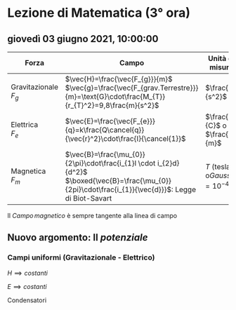 

# Lezione di Matematica (3° ora)

## giovedì 03 giugno 2021, 10:00:00




|Forza|Campo|Unità di misura|
|---|---|---|
|Gravitazionale<br/>$F_{g}$|$\vec{H}=\frac{\vec{F_{g}}}{m}$<br />$\vec{g}=\frac{\vec{F_{grav.Terrestre}}}{m}=\text{G}\cdot\frac{M_{T}}{r_{T}^2}=9,8\frac{m}{s^2}$|$\frac{m}{s^2}$|
|Elettrica<br />$F_{e}$|$\vec{E}=\frac{\vec{F_{e}}}{q}=k\frac{Q\cancel{q}}{\vec{r}^2}\cdot\frac{I}{\cancel{1}}$|$\frac{N}{C}$ o $\frac{V}{m}$|
|Magnetica<br />$F_{m}$|$\vec{B}=\frac{\mu_{0}}{2\pi}\cdot\frac{i_{1}l \cdot i_{2}d}{d^2}$<br />$\boxed{\vec{B}=\frac{\mu_{0}}{2pi}\cdot\frac{i_{1}}{\vec{d}}}$: Legge di Biot-Savart|$T$ (tesla)<br />o$Gauss=10^{-4}T$


Il $Campo\,magnetico$ è sempre tangente alla linea di campo

## Nuovo argomento: Il $potenziale$


### Campi uniformi (Gravitazionale - Elettrico)

$H\implies costanti$

$E\implies costanti$


Condensatori
<!--stackedit_data:
eyJoaXN0b3J5IjpbLTY4NDY2OTk0MSwyNzI0MjAyMDBdfQ==
-->
